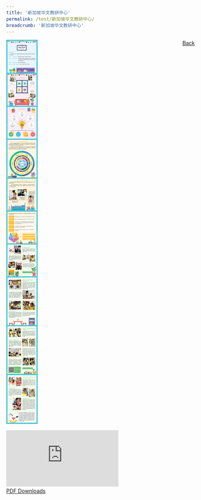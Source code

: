 ```yaml
---
title: '新加坡华文教研中心'
permalink: /test/新加坡华文教研中心/
breadcrumb: '新加坡华文教研中心'
---
```

<a href="/gallery/华文学习展示区-chinese-exhibitions-d/community-partners/" style="float:right;">Back</a>
 <img src="/images/AGAPE-Presch-Poster.jpg"> <br/>
<div class="video-container">
  <iframe src="https://www.youtube.com/embed/d6fmLlW8eoE" frameborder="0" allow="accelerometer; autoplay; encrypted-media; gyroscope; picture-in-picture" allowfullscreen></iframe></div>
<a href="/Sharing-Sessions/01-website-exhibitor-template-pdf.pdf" download>PDF Downloads</a>

